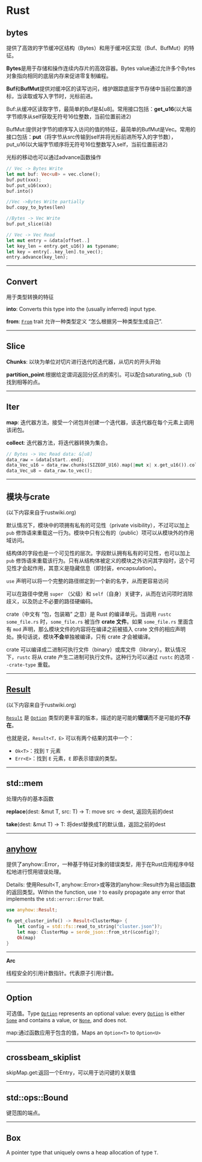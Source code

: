 # Rust

## bytes

提供了高效的字节缓冲区结构（Bytes）和用于缓冲区实现（Buf、BufMut）的特征。

**Bytes**是用于存储和操作连续内存片的高效容器。Bytes value通过允许多个Bytes对象指向相同的底层内存来促进零复制编程。

**Buf**和**BufMut**提供对缓冲区的读写访问，维护跟踪底层字节存储中当前位置的游标，当读取或写入字节时，光标前进。

Buf:从缓冲区读取字节，最简单的Buf是&[u8]。常用接口包括：**get_u16**(以大端字节顺序从self获取无符号16位整数，当前位置前进2)

BufMut:提供对字节的顺序写入访问的值的特征，最简单的BufMut是Vec<u8>。常用的接口包括：**put**（将字节从src传输到self并将光标前进所写入的字节数），put_u16(以大端字节顺序将无符号16位整数写入self，当前位置前进2)

光标的移动也可以通过advance函数操作

```rust
// Vec -> Bytes Write
let mut buf: Vec<u8> = vec.clone();
buf.put(xxx);
buf.put_u16(xxx);
buf.into()

//Vec ->Bytes Write partially
buf.copy_to_bytes(len)

//Bytes -> Vec Write
buf.put_slice(&b)

// Vec -> Vec Read
let mut entry = &data[offset..]
let key_len = entry.get_u16() as typename;
let key = entry[..key_len].to_vec();
entry.advance(key_len);
```

------

## Convert

用于类型转换的特征

**into**: Converts this type into the (usually inferred) input type.

**from**: [`From`](https://rustwiki.org/zh-CN/std/convert/trait.From.html) trait 允许一种类型定义 “怎么根据另一种类型生成自己”.

------

## Slice

**Chunks**: 以块为单位对切片进行迭代的迭代器，从切片的开头开始

**partition_point**:根据给定谓词返回分区点的索引。可以配合saturating_sub（1）找到相等的点。

------

## Iter

**map**: 迭代器方法，接受一个闭包并创建一个迭代器，该迭代器在每个元素上调用该闭包。

**collect**: 迭代器方法，将迭代器转换为集合。

```rust
// Bytes -> Vec Read data: &[u8]
data_raw = &data[start..end];
data_Vec_u16 = data_raw.chunks(SIZEOF_U16).map(|mut x| x.get_u16()).collect();
data_Vec_u8 = data_raw.to_vec();
```

------

## 模块与crate

(以下内容来自于rustwiki.org)

默认情况下，模块中的项拥有私有的可见性（private visibility），不过可以加上 `pub` 修饰语来重载这一行为。模块中只有公有的（public）项可以从模块外的作用域访问。

结构体的字段也是一个可见性的层次。字段默认拥有私有的可见性，也可以加上 `pub` 修饰语来重载该行为。只有从结构体被定义的模块之外访问其字段时，这个可见性才会起作用，其意义是隐藏信息（即封装，encapsulation）。

`use` 声明可以将一个完整的路径绑定到一个新的名字，从而更容易访问

可以在路径中使用 `super` （父级）和 `self`（自身）关键字，从而在访问项时消除歧义，以及防止不必要的路径硬编码。

crate（中文有 “包，包装箱” 之意）是 Rust 的编译单元。当调用 `rustc some_file.rs` 时，`some_file.rs` 被当作 **crate 文件**。如果 `some_file.rs` 里面含有 `mod` 声明，那么模块文件的内容将在编译之前被插入 crate 文件的相应声明处。换句话说，模块**不会**单独被编译，只有 crate 才会被编译。

crate 可以编译成二进制可执行文件（binary）或库文件（library）。默认情况下，`rustc` 将从 crate 产生二进制可执行文件。这种行为可以通过 `rustc` 的选项 `--crate-type` 重载。

------

## [Result](https://rustwiki.org/zh-CN/rust-by-example/error/result.html)

(以下内容来自于rustwiki.org)

[`Result`](https://rustwiki.org/zh-CN/std/result/enum.Result.html) 是 [`Option`](https://rustwiki.org/zh-CN/std/option/enum.Option.html) 类型的更丰富的版本，描述的是可能的**错误**而不是可能的**不存在**。

也就是说，`Result<T，E>` 可以有两个结果的其中一个：

- `Ok<T>`：找到 `T` 元素
- `Err<E>`：找到 `E` 元素，`E` 即表示错误的类型。

------

## std::mem

处理内存的基本函数

**replace**<T>(dest: &mut T, src: T) -> T: move src -> dest, 返回先前的dest

**take**<T>(dest: &mut T) -> T: 将dest替换成T的默认值，返回之前的dest

------

## [anyhow](https://docs.rs/anyhow/latest/anyhow/)

提供了anyhow::Error，一种基于特征对象的错误类型，用于在Rust应用程序中轻松地进行惯用错误处理。

Details: 使用Result<T, anyhow::Error>或等效的anyhow::Result<T>作为易出错函数的返回类型。Within the function, use `?` to easily propagate any error that implements the `std::error::Error` trait.

```rust
use anyhow::Result;

fn get_cluster_info() -> Result<ClusterMap> {
    let config = std::fs::read_to_string("cluster.json")?;
    let map: ClusterMap = serde_json::from_str(&config)?;
    Ok(map)
}
```

------

**Arc**

线程安全的引用计数指针。代表原子引用计数。

------

## Option

可选值。Type [`Option`](https://doc.rust-lang.org/nightly/core/option/enum.Option.html) represents an optional value: every [`Option`](https://doc.rust-lang.org/nightly/core/option/enum.Option.html) is either [`Some`](https://doc.rust-lang.org/nightly/core/option/enum.Option.html#variant.Some) and contains a value, or [`None`](https://doc.rust-lang.org/nightly/core/option/enum.Option.html#variant.None), and does not. 

map:通过函数应用于包含的值，Maps an `Option<T>` to `Option<U>`

------

## crossbeam_skiplist

skipMap.get:返回一个Entry，可以用于访问键的关联值

------

## std::ops::Bound

键范围的端点。

------

## Box

A pointer type that uniquely owns a heap allocation of type `T`.